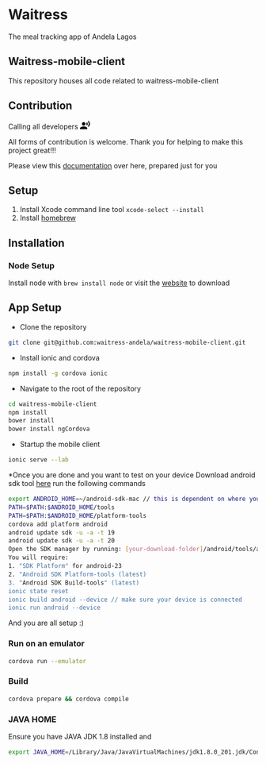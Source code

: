 # Waitress

The meal tracking app of Andela Lagos

## Waitress-mobile-client

This repository houses all code related to waitress-mobile-client

## Contribution

Calling all developers ![call](markdown_imgs/call.png)

All forms of contribution is welcome. Thank you for helping to make this project great!!!

Please view this [documentation](https://docs.google.com/a/andela.co/document/d/1xiDfPL-JTebwav6jdW30SzwwnDNZmajJVZhpU6h4kxg/edit?usp=sharing) over here, prepared just for you

## Setup

1. Install Xcode command line tool `xcode-select --install`
2. Install [homebrew](http://brew.sh/)

## Installation

### Node Setup

Install node with `brew install node` or visit the [website](https://nodejs.org/en/download/) to download

## App Setup

* Clone the repository

```bash
git clone git@github.com:waitress-andela/waitress-mobile-client.git
```

* Install ionic and cordova

```bash
npm install -g cordova ionic
```

* Navigate to the root of the repository

```bash
cd waitress-mobile-client
npm install
bower install
bower install ngCordova
```

* Startup the mobile client

```bash
ionic serve --lab
```

*Once you are done and you want to test on your device
Download android sdk tool [here](https://developer.android.com/studio/index.html)
run the following commands

```bash
export ANDROID_HOME=~/android-sdk-mac // this is dependent on where your app was downloaded and your OS
PATH=$PATH:$ANDROID_HOME/tools
PATH=$PATH:$ANDROID_HOME/platform-tools
cordova add platform android
android update sdk -u -a -t 19
android update sdk -u -a -t 20
Open the SDK manager by running: [your-download-folder]/android/tools/android
You will require:
1. "SDK Platform" for android-23
2. "Android SDK Platform-tools (latest)
3. "Android SDK Build-tools" (latest)
ionic state reset
ionic build android --device // make sure your device is connected
ionic run android --device
```

And you are all setup :)

### Run on an emulator

```bash
cordova run --emulator
```

### Build

```bash
cordova prepare && cordova compile
```

### JAVA HOME

Ensure you have JAVA JDK 1.8 installed and

```sh
export JAVA_HOME=/Library/Java/JavaVirtualMachines/jdk1.8.0_201.jdk/Contents/Home
```
